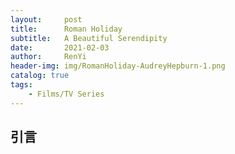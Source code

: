 ```yaml
---
layout:     post
title:      Roman Holiday
subtitle:   A Beautiful Serendipity
date:       2021-02-03
author:     RenYi
header-img: img/RomanHoliday-AudreyHepburn-1.png
catalog: true
tags:
    - Films/TV Series
---
```


## 引言

